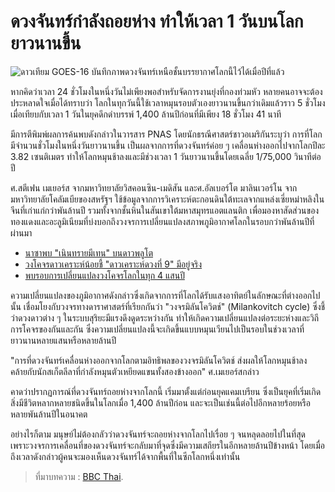 # ดวงจันทร์กำลังถอยห่าง ทำให้เวลา 1 วันบนโลกยาวนานขึ้น

![&#xE14;&#xE32;&#xE27;&#xE40;&#xE17;&#xE35;&#xE22;&#xE21; GOES-16 &#xE1A;&#xE31;&#xE19;&#xE17;&#xE36;&#xE01;&#xE20;&#xE32;&#xE1E;&#xE14;&#xE27;&#xE07;&#xE08;&#xE31;&#xE19;&#xE17;&#xE23;&#xE4C;&#xE40;&#xE2B;&#xE19;&#xE37;&#xE2D;&#xE0A;&#xE31;&#xE49;&#xE19;&#xE1A;&#xE23;&#xE23;&#xE22;&#xE32;&#xE01;&#xE32;&#xE28;&#xE42;&#xE25;&#xE01;&#xE19;&#xE35;&#xE49;&#xE44;&#xE27;&#xE49;&#xE44;&#xE14;&#xE49;&#xE40;&#xE21;&#xE37;&#xE48;&#xE2D;&#xE1B;&#xE35;&#xE17;&#xE35;&#xE48;&#xE41;&#xE25;&#xE49;&#xE27;](https://ichef.bbci.co.uk/news/660/cpsprodpb/ADF0/production/_101882544_moonearthnoaanasa.png)

หากคิดว่าเวลา 24 ชั่วโมงในหนึ่งวันไม่เพียงพอสำหรับจัดการงานยุ่งที่กองท่วมหัว หลายคนอาจจะต้องประหลาดใจเมื่อได้ทราบว่า โลกในทุกวันนี้ใช้เวลาหมุนรอบตัวเองยาวนานขึ้นกว่าเดิมแล้วราว 5 ชั่วโมง เมื่อเทียบกับเวลา 1 วันในยุคดึกดำบรรพ์ 1,400 ล้านปีก่อนที่มีเพียง 18 ชั่วโมง 41 นาที

มีการตีพิมพ์ผลการค้นพบดังกล่าวในวารสาร PNAS โดยนักธรณีศาสตร์ชาวอเมริกันระบุว่า การที่โลกมีจำนวนชั่วโมงในหนึ่งวันยาวนานขึ้น เป็นผลจากการที่ดวงจันทร์ค่อย ๆ เคลื่อนห่างออกไปจากโลกปีละ 3.82 เซนติเมตร ทำให้โลกหมุนช้าลงและมีช่วงเวลา 1 วันยาวนานขึ้นโดยเฉลี่ย 1/75,000 วินาทีต่อปี

ศ.สตีเฟน เมเยอร์ส จากมหาวิทยาลัยวิสคอนซิน-เมดิสัน และศ.อัลเบอร์โต มาลินเวอร์โน จากมหาวิทยาลัยโคลัมเบียของสหรัฐฯ ใช้ข้อมูลจากการวิเคราะห์ตะกอนดินใต้ทะเลจากแหล่งเซี่ยหม่าหลิงในจีนที่เก่าแก่กว่าพันล้านปี รวมทั้งจากชั้นหินในสันเขาใต้มหาสมุทรแอตแลนติก เพื่อมองหาสัดส่วนของทองแดงและอะลูมิเนียมที่บ่งบอกถึงวงจรการเปลี่ยนแปลงสภาพภูมิอากาศโลกในรอบกว่าพันล้านปีที่ผ่านมา

* [นาซาพบ "เนินทรายมีเทน" บนดาวพลูโต](https://www.bbc.com/thai/international-44327397)
* [วงโคจรดาวเคราะห์น้อยชี้ "ดาวเคราะห์ดวงที่ 9" มีอยู่จริง](https://www.bbc.com/thai/features-44242172)
* [พบรอบการเปลี่ยนแปลงวงโคจรโลกในทุก 4 แสนปี](https://www.bbc.com/thai/features-44057046)

ความเปลี่ยนแปลงของภูมิอากาศดังกล่าวซึ่งเกิดจากการที่โลกได้รับแสงอาทิตย์ในลักษณะที่ต่างออกไปนั้น เชื่อมโยงกับวงจรทางดาราศาสตร์ที่เรียกกันว่า "วงจรมิลันโควิตช์" \(Milankovitch cycle\) ซึ่งชี้ว่าดวงดาวต่าง ๆ ในระบบสุริยะมีแรงดึงดูดระหว่างกัน ทำให้เกิดความเปลี่ยนแปลงต่อระยะห่างและวิถีการโคจรของกันและกัน ซึ่งความเปลี่ยนแปลงนี้จะเกิดขึ้นแบบหมุนเวียนไปเป็นรอบในช่วงเวลาที่ยาวนานหลายแสนหรือหลายล้านปี

"การที่ดวงจันทร์เคลื่อนห่างออกจากโลกตามอิทธิพลของวงจรมิลันโควิตช์ ส่งผลให้โลกหมุนช้าลง คล้ายกับนักสเก็ตลีลาที่กำลังหมุนตัวเหยียดแขนทั้งสองข้างออก" ศ.เมเยอร์สกล่าว

คาดว่าปรากฏการณ์ที่ดวงจันทร์ถอยห่างจากโลกนี้ เริ่มมาตั้งแต่ก่อนยุคแคมเบรียน ซึ่งเป็นยุคที่เริ่มเกิดสิ่งมีชีวิตหลากหลายชนิดขึ้นในโลกเมื่อ 1,400 ล้านปีก่อน และจะเป็นเช่นนี้ต่อไปอีกหลายร้อยหรือหลายพันล้านปีในอนาคต

อย่างไรก็ตาม มนุษย์ไม่ต้องกลัวว่าดวงจันทร์จะถอยห่างจากโลกไปเรื่อย ๆ จนหลุดลอยไปในที่สุด เพราะวงจรการเคลื่อนที่ของดวงจันทร์จะกลับมาที่จุดซึ่งมีความเสถียรในอีกหลายล้านปีข้างหน้า โดยเมื่อถึงเวลาดังกล่าวผู้คนจะมองเห็นดวงจันทร์ได้จากพื้นที่ในซีกโลกหนึ่งเท่านั้น

> ที่มาบทความ : [BBC Thai](https://www.bbc.com/thai/international-44368271).

